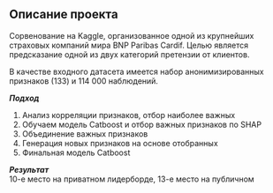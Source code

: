 Описание проекта
----------------
Сорвенование на Kaggle, организованное одной из крупнейших страховых компаний мира BNP Paribas Cardif. Целью является предсказание одной из двух категорий претензии от клиентов.    

В качестве входного датасета имеется набор анонимизированных признаков (133) и 114 000 наблюдений.


***Подход***  
1.	Анализ корреляции признаков, отбор наиболее важных
2.	Обучаем модель Catboost и отбор важных признаков по SHAP
3.	Объединение важных признаков
4.	Генерация новых признаков на основе отобранных
5.  Финальная модель Catboost


***Результат***     
10-е место на приватном лидерборде, 13-е место на публичном
